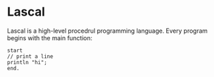 # Lascal

Lascal is a high-level procedrul programming language. Every program begins with the main function:

    start
    // print a line
    println "hi";
    end.